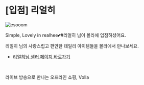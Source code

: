 # [입점] 리얼히

![esooom](../../assets/marketing/dist/seller-realhee.png)

Simple, Lovely in realhee💕#리얼히 님이 볼라에 입점하셨어요.

리얼히 님의 사랑스럽고 편안한 데일리 아이템들을 볼라에서 만나보세요.

- [리얼히님 셀러 페이지 바로가기](volla://deeplink/seller/14)

<br>

라이브 방송으로 만나는 오프라인 쇼핑, Volla
